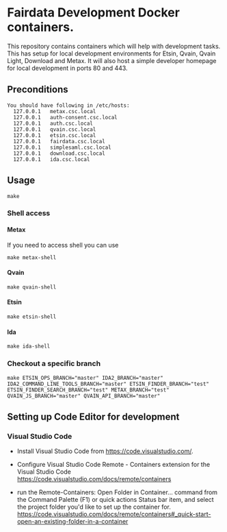 # Fairdata Development Docker containers.

This repository contains containers which will help with development tasks. This has setup for local development environments for Etsin, Qvain, Qvain Light, Download and Metax. It will also host a simple developer homepage for local development in ports 80 and 443.

## Preconditions
```
You should have following in /etc/hosts:
  127.0.0.1   metax.csc.local
  127.0.0.1   auth-consent.csc.local
  127.0.0.1   auth.csc.local
  127.0.0.1   qvain.csc.local
  127.0.0.1   etsin.csc.local
  127.0.0.1   fairdata.csc.local
  127.0.0.1   simplesaml.csc.local
  127.0.0.1   download.csc.local
  127.0.0.1   ida.csc.local
```

## Usage
```
make
```

### Shell access
#### Metax
If you need to access shell you can use
```
make metax-shell
```

#### Qvain
```
make qvain-shell
```

#### Etsin
```
make etsin-shell
```

#### Ida
```
make ida-shell
```

### Checkout a specific branch
```
make ETSIN_OPS_BRANCH="master" IDA2_BRANCH="master" IDA2_COMMAND_LINE_TOOLS_BRANCH="master" ETSIN_FINDER_BRANCH="test" ETSIN_FINDER_SEARCH_BRANCH="test" METAX_BRANCH="test" QVAIN_JS_BRANCH="master" QVAIN_API_BRANCH="master"
```

## Setting up Code Editor for development
### Visual Studio Code
 - Install Visual Studio Code from https://code.visualstudio.com/.

 - Configure Visual Studio Code Remote - Containers extension for the Visual Studio Code https://code.visualstudio.com/docs/remote/containers
 
 - run the Remote-Containers: Open Folder in Container... command from the Command Palette (F1) or quick actions Status bar item, and select the project folder you'd like to set up the container for.
   https://code.visualstudio.com/docs/remote/containers#_quick-start-open-an-existing-folder-in-a-container
